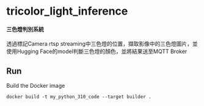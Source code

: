 # tricolor_light_inference
#### 三色燈判別系統
透過標記Camera rtsp streaming中三色燈的位置，擷取影像中的三色燈圖片，並使用Hugging Face的model判斷三色燈的顏色，並將結果送至MQTT Broker


## Run
Build the Docker image
```
docker build -t my_python_310_code --target builder .
```
